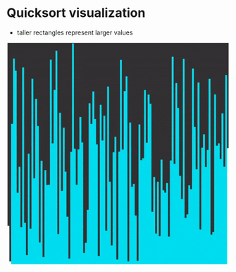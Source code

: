 
# Quicksort visualization
* taller rectangles represent larger values

![todo-demo](https://github.com/alexshelto/sorts-and-ds/blob/main/visualizations/Gif-Archive/quicksort.gif)
